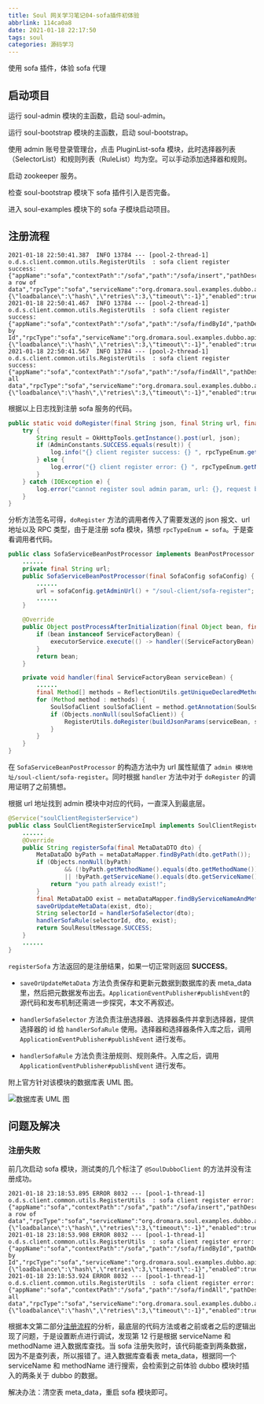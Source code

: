 ```yaml
---
title: Soul 网关学习笔记04-sofa插件初体验
abbrlink: 114ca0a8
date: 2021-01-18 22:17:50
tags: soul
categories: 源码学习
---
```

使用 sofa 插件，体验 sofa 代理
<!--more-->
## 启动项目

运行 soul-admin 模块的主函数，启动 soul-admin。

运行 soul-bootstrap 模块的主函数，启动 soul-bootstrap。

使用 admin 账号登录管理台，点击 PluginList-sofa 模块，此时选择器列表（SelectorList）和规则列表（RuleList）均为空。可以手动添加选择器和规则。

启动 zookeeper 服务。

检查 soul-bootstrap 模块下 sofa 插件引入是否完备。

进入 soul-examples 模块下的 sofa 子模块启动项目。

## 注册流程

```log
2021-01-18 22:50:41.387  INFO 13784 --- [pool-2-thread-1] o.d.s.client.common.utils.RegisterUtils  : sofa client register success: {"appName":"sofa","contextPath":"/sofa","path":"/sofa/insert","pathDesc":"Insert a row of data","rpcType":"sofa","serviceName":"org.dromara.soul.examples.dubbo.api.service.DubboTestService","methodName":"insert","ruleName":"/sofa/insert","parameterTypes":"org.dromara.soul.examples.dubbo.api.entity.DubboTest","rpcExt":"{\"loadbalance\":\"hash\",\"retries\":3,\"timeout\":-1}","enabled":true} 
2021-01-18 22:50:41.467  INFO 13784 --- [pool-2-thread-1] o.d.s.client.common.utils.RegisterUtils  : sofa client register success: {"appName":"sofa","contextPath":"/sofa","path":"/sofa/findById","pathDesc":"Find by Id","rpcType":"sofa","serviceName":"org.dromara.soul.examples.dubbo.api.service.DubboTestService","methodName":"findById","ruleName":"/sofa/findById","parameterTypes":"java.lang.String","rpcExt":"{\"loadbalance\":\"hash\",\"retries\":3,\"timeout\":-1}","enabled":true} 
2021-01-18 22:50:41.567  INFO 13784 --- [pool-2-thread-1] o.d.s.client.common.utils.RegisterUtils  : sofa client register success: {"appName":"sofa","contextPath":"/sofa","path":"/sofa/findAll","pathDesc":"Get all data","rpcType":"sofa","serviceName":"org.dromara.soul.examples.dubbo.api.service.DubboTestService","methodName":"findAll","ruleName":"/sofa/findAll","parameterTypes":"","rpcExt":"{\"loadbalance\":\"hash\",\"retries\":3,\"timeout\":-1}","enabled":true} 
```

根据以上日志找到注册 sofa 服务的代码。

```java
public static void doRegister(final String json, final String url, final RpcTypeEnum rpcTypeEnum) {
    try {
        String result = OkHttpTools.getInstance().post(url, json);
        if (AdminConstants.SUCCESS.equals(result)) {
            log.info("{} client register success: {} ", rpcTypeEnum.getName(), json);
        } else {
            log.error("{} client register error: {} ", rpcTypeEnum.getName(), json);
        }
    } catch (IOException e) {
        log.error("cannot register soul admin param, url: {}, request body: {}", url, json, e);
    }
}
```

分析方法签名可得，`doRegister` 方法的调用者传入了需要发送的 json 报文、url 地址以及 RPC 类型，由于是注册 sofa 模块，猜想 `rpcTypeEnum = sofa`。于是查看调用者代码。

```java
public class SofaServiceBeanPostProcessor implements BeanPostProcessor {
    ......
    private final String url;
    public SofaServiceBeanPostProcessor(final SofaConfig sofaConfig) {
        ......
        url = sofaConfig.getAdminUrl() + "/soul-client/sofa-register";
        ......
    }

    @Override
    public Object postProcessAfterInitialization(final Object bean, final String beanName) throws BeansException {
        if (bean instanceof ServiceFactoryBean) {
            executorService.execute(() -> handler((ServiceFactoryBean) bean));
        }
        return bean;
    }

    private void handler(final ServiceFactoryBean serviceBean) {
        ......
        final Method[] methods = ReflectionUtils.getUniqueDeclaredMethods(clazz);
        for (Method method : methods) {
            SoulSofaClient soulSofaClient = method.getAnnotation(SoulSofaClient.class);
            if (Objects.nonNull(soulSofaClient)) {
                RegisterUtils.doRegister(buildJsonParams(serviceBean, soulSofaClient, method), url, RpcTypeEnum.SOFA);
            }
        }
    }
}
```

在 `SofaServiceBeanPostProcessor` 的构造方法中为 url 属性赋值了 `admin 模块地址/soul-client/sofa-register`。同时根据 `handler` 方法中对于 `doRegister` 的调用证明了之前猜想。

根据 url 地址找到 admin 模块中对应的代码，一直深入到最底层。

```java
@Service("soulClientRegisterService")
public class SoulClientRegisterServiceImpl implements SoulClientRegisterService {
    ......
    @Override
    public String registerSofa(final MetaDataDTO dto) {
        MetaDataDO byPath = metaDataMapper.findByPath(dto.getPath());
        if (Objects.nonNull(byPath)
                && (!byPath.getMethodName().equals(dto.getMethodName())
                || !byPath.getServiceName().equals(dto.getServiceName()))) {
            return "you path already exist!";
        }
        final MetaDataDO exist = metaDataMapper.findByServiceNameAndMethod(dto.getServiceName(), dto.getMethodName());
        saveOrUpdateMetaData(exist, dto);
        String selectorId = handlerSofaSelector(dto);
        handlerSofaRule(selectorId, dto, exist);
        return SoulResultMessage.SUCCESS;
    }
    ......
}
```

`registerSofa` 方法返回的是注册结果，如果一切正常则返回 **SUCCESS**。

- `saveOrUpdateMetaData` 方法负责保存和更新元数据到数据库的表 meta_data 里，然后把元数据发布出去。`ApplicationEventPublisher#publishEvent`的源代码和发布机制还需进一步探究，本文不再叙述。

- `handlerSofaSelector` 方法负责注册选择器、选择器条件并拿到选择器，提供选择器的 id 给 `handlerSofaRule` 使用。选择器和选择器条件入库之后，调用 `ApplicationEventPublisher#publishEvent` 进行发布。

- `handlerSofaRule` 方法负责注册规则、规则条件。入库之后，调用 `ApplicationEventPublisher#publishEvent` 进行发布。

附上官方针对该模块的数据库表 UML 图。

![数据库表 UML 图](/images/soul/soul-db.png)

## 问题及解决

### 注册失败

前几次启动 sofa 模块，测试类的几个标注了 `@SoulDubboClient` 的方法并没有注册成功。

```log
2021-01-18 23:18:53.895 ERROR 8032 --- [pool-1-thread-1] o.d.s.client.common.utils.RegisterUtils  : sofa client register error: {"appName":"sofa","contextPath":"/sofa","path":"/sofa/insert","pathDesc":"Insert a row of data","rpcType":"sofa","serviceName":"org.dromara.soul.examples.dubbo.api.service.DubboTestService","methodName":"insert","ruleName":"/sofa/insert","parameterTypes":"org.dromara.soul.examples.dubbo.api.entity.DubboTest","rpcExt":"{\"loadbalance\":\"hash\",\"retries\":3,\"timeout\":-1}","enabled":true} 
2021-01-18 23:18:53.908 ERROR 8032 --- [pool-1-thread-1] o.d.s.client.common.utils.RegisterUtils  : sofa client register error: {"appName":"sofa","contextPath":"/sofa","path":"/sofa/findById","pathDesc":"Find by Id","rpcType":"sofa","serviceName":"org.dromara.soul.examples.dubbo.api.service.DubboTestService","methodName":"findById","ruleName":"/sofa/findById","parameterTypes":"java.lang.String","rpcExt":"{\"loadbalance\":\"hash\",\"retries\":3,\"timeout\":-1}","enabled":true} 
2021-01-18 23:18:53.924 ERROR 8032 --- [pool-1-thread-1] o.d.s.client.common.utils.RegisterUtils  : sofa client register error: {"appName":"sofa","contextPath":"/sofa","path":"/sofa/findAll","pathDesc":"Get all data","rpcType":"sofa","serviceName":"org.dromara.soul.examples.dubbo.api.service.DubboTestService","methodName":"findAll","ruleName":"/sofa/findAll","parameterTypes":"","rpcExt":"{\"loadbalance\":\"hash\",\"retries\":3,\"timeout\":-1}","enabled":true} 
```

根据本文第二部分[注册流程](#注册流程)的分析，最底层的代码方法或者之前或者之后的逻辑出现了问题，于是设置断点进行调试，发现第 12 行是根据 serviceName 和 methodName 进入数据库查找。当 sofa 注册失败时，该代码能查到两条数据，因为不是查列表，所以报错了。进入数据库查看表 meta_data，根据同一个 serviceName 和 methodName 进行搜索，会检索到之前体验 dubbo 模块时插入的两条关于 dubbo 的数据。

解决办法：清空表 meta_data，重启 sofa 模块即可。

